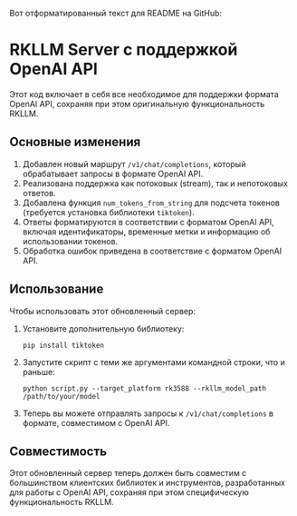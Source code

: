 Вот отформатированный текст для README на GitHub:

# RKLLM Server с поддержкой OpenAI API

Этот код включает в себя все необходимое для поддержки формата OpenAI API, сохраняя при этом оригинальную функциональность RKLLM.

## Основные изменения

1. Добавлен новый маршрут `/v1/chat/completions`, который обрабатывает запросы в формате OpenAI API.
2. Реализована поддержка как потоковых (stream), так и непотоковых ответов.
3. Добавлена функция `num_tokens_from_string` для подсчета токенов (требуется установка библиотеки `tiktoken`).
4. Ответы форматируются в соответствии с форматом OpenAI API, включая идентификаторы, временные метки и информацию об использовании токенов.
5. Обработка ошибок приведена в соответствие с форматом OpenAI API.

## Использование

Чтобы использовать этот обновленный сервер:

1. Установите дополнительную библиотеку:
   ```
   pip install tiktoken
   ```

2. Запустите скрипт с теми же аргументами командной строки, что и раньше:
   ```
   python script.py --target_platform rk3588 --rkllm_model_path /path/to/your/model
   ```

3. Теперь вы можете отправлять запросы к `/v1/chat/completions` в формате, совместимом с OpenAI API.

## Совместимость

Этот обновленный сервер теперь должен быть совместим с большинством клиентских библиотек и инструментов, разработанных для работы с OpenAI API, сохраняя при этом специфическую функциональность RKLLM.

